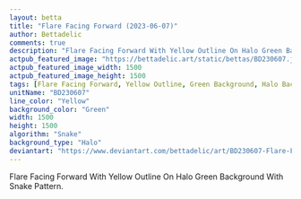 ```yaml
---
layout: betta
title: "Flare Facing Forward (2023-06-07)"
author: Bettadelic
comments: true
description: "Flare Facing Forward With Yellow Outline On Halo Green Background With Snake Pattern."
actpub_featured_image: "https://bettadelic.art/static/bettas/BD230607.jpg"
actpub_featured_image_width: 1500
actpub_featured_image_height: 1500
tags: [Flare Facing Forward, Yellow Outline, Green Background, Halo Background Pattern, Snake Pattern, June 2023]
unitName: "BD230607"
line_color: "Yellow"
background_color: "Green"
width: 1500
height: 1500
algorithm: "Snake"
background_type: "Halo"
deviantart: "https://www.deviantart.com/bettadelic/art/BD230607-Flare-Facing-Forward-2023-06-07-966125819"
---
```


Flare Facing Forward With Yellow Outline On Halo Green Background With Snake Pattern.
